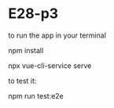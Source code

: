 # E28-p3
to run the app
in your terminal

npm install

npx vue-cli-service serve

to test it:

 npm run test:e2e

